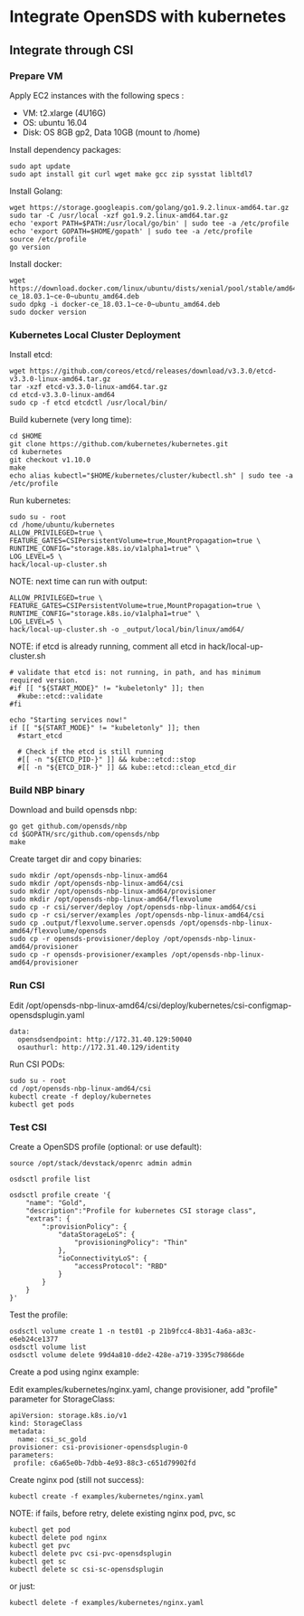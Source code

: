 # Integrate OpenSDS with kubernetes

## Integrate through CSI

### Prepare VM

Apply EC2 instances with the following specs :
- VM: t2.xlarge (4U16G)
- OS: ubuntu 16.04
- Disk: OS 8GB gp2, Data 10GB (mount to /home)

Install dependency packages:

```shell
sudo apt update
sudo apt install git curl wget make gcc zip sysstat libltdl7
```

Install Golang:

```shell
wget https://storage.googleapis.com/golang/go1.9.2.linux-amd64.tar.gz
sudo tar -C /usr/local -xzf go1.9.2.linux-amd64.tar.gz
echo 'export PATH=$PATH:/usr/local/go/bin' | sudo tee -a /etc/profile
echo 'export GOPATH=$HOME/gopath' | sudo tee -a /etc/profile
source /etc/profile
go version
```

Install docker:

```shell
wget https://download.docker.com/linux/ubuntu/dists/xenial/pool/stable/amd64/docker-ce_18.03.1~ce-0~ubuntu_amd64.deb
sudo dpkg -i docker-ce_18.03.1~ce-0~ubuntu_amd64.deb
sudo docker version
```

### Kubernetes Local Cluster Deployment

Install etcd:

```shell
wget https://github.com/coreos/etcd/releases/download/v3.3.0/etcd-v3.3.0-linux-amd64.tar.gz
tar -xzf etcd-v3.3.0-linux-amd64.tar.gz
cd etcd-v3.3.0-linux-amd64
sudo cp -f etcd etcdctl /usr/local/bin/
```

Build kubernete (very long time):

```shell
cd $HOME
git clone https://github.com/kubernetes/kubernetes.git
cd kubernetes
git checkout v1.10.0
make
echo alias kubectl="$HOME/kubernetes/cluster/kubectl.sh" | sudo tee -a /etc/profile
```

Run kubernetes:

```shell
sudo su - root
cd /home/ubuntu/kubernetes
ALLOW_PRIVILEGED=true \
FEATURE_GATES=CSIPersistentVolume=true,MountPropagation=true \
RUNTIME_CONFIG="storage.k8s.io/v1alpha1=true" \
LOG_LEVEL=5 \
hack/local-up-cluster.sh
```

NOTE: next time can run with output:

```shell
ALLOW_PRIVILEGED=true \
FEATURE_GATES=CSIPersistentVolume=true,MountPropagation=true \
RUNTIME_CONFIG="storage.k8s.io/v1alpha1=true" \
LOG_LEVEL=5 \
hack/local-up-cluster.sh -o _output/local/bin/linux/amd64/
```

NOTE: if etcd is already running, comment all etcd in hack/local-up-cluster.sh

```shell
# validate that etcd is: not running, in path, and has minimum required version.
#if [[ "${START_MODE}" != "kubeletonly" ]]; then
  #kube::etcd::validate
#fi

echo "Starting services now!"
if [[ "${START_MODE}" != "kubeletonly" ]]; then
  #start_etcd

  # Check if the etcd is still running
  #[[ -n "${ETCD_PID-}" ]] && kube::etcd::stop
  #[[ -n "${ETCD_DIR-}" ]] && kube::etcd::clean_etcd_dir
```

### Build NBP binary

Download and build opensds nbp:

```shell
go get github.com/opensds/nbp
cd $GOPATH/src/github.com/opensds/nbp
make
```

Create target dir and copy binaries:

```shell
sudo mkdir /opt/opensds-nbp-linux-amd64
sudo mkdir /opt/opensds-nbp-linux-amd64/csi
sudo mkdir /opt/opensds-nbp-linux-amd64/provisioner
sudo mkdir /opt/opensds-nbp-linux-amd64/flexvolume
sudo cp -r csi/server/deploy /opt/opensds-nbp-linux-amd64/csi
sudo cp -r csi/server/examples /opt/opensds-nbp-linux-amd64/csi
sudo cp .output/flexvolume.server.opensds /opt/opensds-nbp-linux-amd64/flexvolume/opensds
sudo cp -r opensds-provisioner/deploy /opt/opensds-nbp-linux-amd64/provisioner
sudo cp -r opensds-provisioner/examples /opt/opensds-nbp-linux-amd64/provisioner
```



### Run CSI

Edit /opt/opensds-nbp-linux-amd64/csi/deploy/kubernetes/csi-configmap-opensdsplugin.yaml

```shell
data:
  opensdsendpoint: http://172.31.40.129:50040
  osauthurl: http://172.31.40.129/identity
```

Run CSI PODs:

```shell
sudo su - root
cd /opt/opensds-nbp-linux-amd64/csi
kubectl create -f deploy/kubernetes
kubectl get pods
```
### Test CSI

Create a OpenSDS profile (optional: or use default):

```shell
source /opt/stack/devstack/openrc admin admin

osdsctl profile list

osdsctl profile create '{
    "name": "Gold",
    "description":"Profile for kubernetes CSI storage class", 
    "extras": {
        ":provisionPolicy": {
            "dataStorageLoS": {
                "provisioningPolicy": "Thin"
            },
            "ioConnectivityLoS": {
                "accessProtocol": "RBD"
            }
        }
    }
}'
```

Test the profile:

```shell
osdsctl volume create 1 -n test01 -p 21b9fcc4-8b31-4a6a-a83c-e6eb24ce1377
osdsctl volume list
osdsctl volume delete 99d4a810-dde2-428e-a719-3395c79866de
```

Create a pod using nginx example: 

Edit examples/kubernetes/nginx.yaml, change provisioner, add "profile" parameter for StorageClass:

```shell
apiVersion: storage.k8s.io/v1
kind: StorageClass
metadata:
  name: csi_sc_gold
provisioner: csi-provisioner-opensdsplugin-0
parameters:
 profile: c6a65e0b-7dbb-4e93-88c3-c651d79902fd
```

Create nginx pod (still not success):

```shell
kubectl create -f examples/kubernetes/nginx.yaml
```

NOTE: if fails, before retry, delete existing nginx pod, pvc, sc

```shell
kubectl get pod
kubectl delete pod nginx
kubectl get pvc
kubectl delete pvc csi-pvc-opensdsplugin
kubectl get sc
kubectl delete sc csi-sc-opensdsplugin
```

or just:

```shell
kubectl delete -f examples/kubernetes/nginx.yaml
```